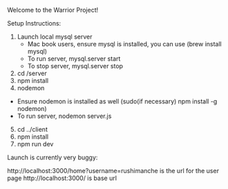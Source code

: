 Welcome to the Warrior Project!

Setup Instructions:

1) Launch local mysql server 
   - Mac book users, ensure mysql is installed, you can use (brew install mysql)
   - To run server, mysql.server start
   - To stop server, mysql.server stop
2) cd /server
3) npm install
4) nodemon
  - Ensure nodemon is installed as well (sudo(if necessary) npm install -g nodemon)
  - To run server, nodemon server.js
5) cd ../client
6) npm install
7) npm run dev

Launch is currently very buggy:

http://localhost:3000/home?username=rushimanche is the url for the user page
http://localhost:3000/ is base url
